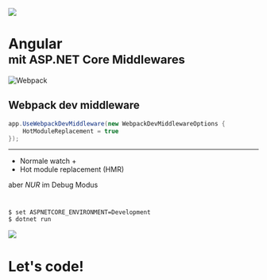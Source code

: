 ![](img/logos/angular2-logo.svg) <!-- .element: style="width:200px; margin-bottom: -10px" -->
# Angular<br><small>mit ASP.NET Core Middlewares</small>




![Webpack](./img/tooling/webpack-flow.png)




## Webpack dev middleware

```csharp
app.UseWebpackDevMiddleware(new WebpackDevMiddlewareOptions {
    HotModuleReplacement = true
});
```

----

* Normale watch +
* Hot module replacement (HMR) 

aber _NUR_ im Debug Modus




# <i class="fa fa-exclamation-triangle"></i>

```bash
$ set ASPNETCORE_ENVIRONMENT=Development
$ dotnet run
```

![](img/ASPNETCORE_ENVIRONMENT.png)




# Let's code!
